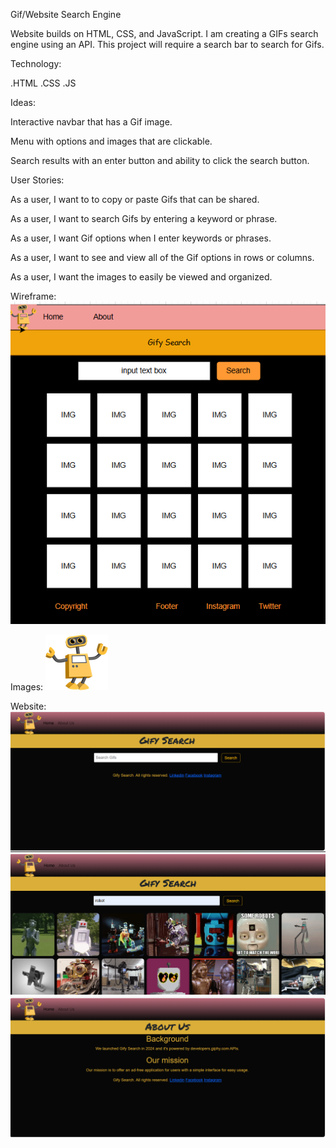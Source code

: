Gif/Website Search Engine


Website builds on HTML, CSS, and JavaScript. I am creating a GIFs search engine using an API. This project will require a search bar to
search for Gifs.


Technology:

.HTML
.CSS
.JS


Ideas:

Interactive navbar that has a Gif image.

Menu with options and images that are clickable.

Search results with an enter button and ability to click the search button.


User Stories:

As a user, I want to to copy or paste Gifs that can be shared.

As a user, I want to search Gifs by entering a keyword or phrase.

As a user, I want Gif options when I enter keywords or phrases.

As a user, I want to see and view all of the Gif options in rows or columns.

As a user, I want the images to easily be viewed and organized.


Wireframe:
![Wireframe](<project02_pics/Wireframe_search_engine.png>)



Images:
![Images](<project02_pics/robot01.png>)

Website:
![Website](<project02_pics/Gify_search_website01.png>)
![Website](<project02_pics/Gify_search_website.png>)
![Website](<project02_pics/Gify_search_website_aboutus01.png>)